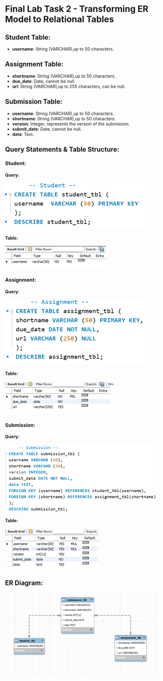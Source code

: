 # Final Lab Task 2 - Transforming ER Model to Relational Tables

## Student Table:
- **username**: String (VARCHAR),up to 50 characters.
## Assignment Table:
- **shortname**: String (VARCHAR),up to 50 characters.
- **due_date**: Date, cannot be null.
- **url**: String (VARCHAR),up to 255 characters, can be null.
## Submission Table:
- **username**: String (VARCHAR),up to 50 characters.
- **shortname**: String (VARCHAR),up to 50 characters.
- **version**: Integer, represents the version of the submission.
- **submit_date**: Date, cannot be null.
- **data**: Text.
## Query Statements & Table Structure:
### Student:
#### Query:
![screenshot](Image/Screenshot%202025-04-23%20214006.png)
#### Table:
![screenshot](Image/Screenshot%202025-04-23%20214011.png)
### Assignment:
#### Query:
![screenshot](Image/Screenshot%202025-04-23%20214017.png)
#### Table:
![screenshot](Image/Screenshot%202025-04-23%20214022.png)
### Submission:
#### Query:
![screenshot](Image/Screenshot%202025-04-23%20214029.png)
#### Table:
![screenshot](Image/Screenshot%202025-04-23%20214533.png)
## ER Diagram:
![screenshot](Image/Screenshot%202025-04-23%20214040.png)
